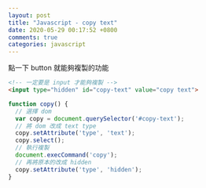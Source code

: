 ```yaml
---
layout: post
title: "Javascript - copy text"
date: 2020-05-29 00:17:52 +0800
comments: true
categories: javascript
---
```


<!-- more -->

點一下 button 就能夠複製的功能
 
```html
<!-- 一定要是 input 才能夠複製 --> 
<input type="hidden" id="copy-text" value="copy text">
```

```js
function copy() {
  // 選擇 dom 
  var copy = document.querySelector('#copy-text');
  // 將 dom 改成 text type
  copy.setAttribute('type', 'text');
  copy.select();
  // 執行複製
  document.execCommand('copy');
  // 再將原本的改成 hidden
  copy.setAttribute('type', 'hidden');
}
```
